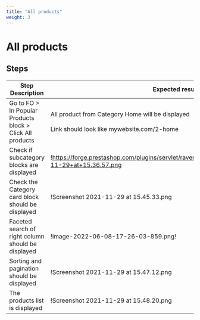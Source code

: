 ```yaml
---
title: "All products"
weight: 3
---
```


# All products
## Steps
| Step Description | Expected result |
| ----- | ----- |
| Go to FO > In Popular Products block > Click All products | All product from Category Home will be displayed <br><br>Link should look like mywebsite.com/2-home |
| Check if subcategory blocks are displayed | !https://forge.prestashop.com/plugins/servlet/raven/attachment/629/Screenshot+2021-11-29+at+15.36.57.png|width=464,height=191!!https://forge.prestashop.com/plugins/servlet/raven/attachment/630/Screenshot+2021-11-29+at+15.37.01.png|width=155,height=124! |
| Check the Category card block should be displayed | !Screenshot 2021-11-29 at 15.45.33.png|width=413,height=117! |
| Faceted search of right column should be displayed | !image-2022-06-08-17-26-03-859.png! |
| Sorting and pagination should be displayed | !Screenshot 2021-11-29 at 15.47.12.png|width=893,height=62!!Screenshot 2021-11-29 at 15.47.17.png|width=846,height=55! |
| The products list is displayed | !Screenshot 2021-11-29 at 15.48.20.png|width=216,height=151! |
